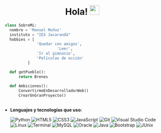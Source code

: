 <h1 align="center">
Hola!
  <img src="https://media.giphy.com/media/hvRJCLFzcasrR4ia7z/giphy.gif" width="30"></h1>



<!--
**mamugo1432/mamugo1432** is a ✨ _special_ ✨ repository because its `README.md` (this file) appears on your GitHub profile.

Here are some ideas to get you started:

- 🔭 I’m currently working on ...
- 🌱 I’m currently learning ...
- 👯 I’m looking to collaborate on ...
- 🤔 I’m looking for help with ...
- 💬 Ask me about ...
- 📫 How to reach me: ...
- 😄 Pronouns: ...
- ⚡ Fun fact: ...
-->


 ```python
  class SobreMi:
    nombre = 'Manuel Muñoz'
	instituto = "IES Jacarandá"
	hobbies = [
				'Quedar con amigos',
                         'Leer',
			 	'Ir al gimnasio',
				'Películas de acción'
			]

	def getPueblo():
		return Brenes
	
	def Ambiciones():
		ConvertirmeEnDesarrolladorWeb()
		CrearUnGranProyecto()
	
 ```


- **Lenguajes y tecnologías que uso**:
    
    ![Python](https://img.shields.io/badge/Python%20-%2314354C.svg?style=for-the-badge&logo=python&logoColor=white)
   ![HTML5](https://img.shields.io/badge/HTML5%20-%23E34F26.svg?style=for-the-badge&logo=html5&logoColor=white)
   ![CSS3](https://img.shields.io/badge/CSS%20-%231572B6.svg?style=for-the-badge&logo=css3&logoColor=white)
   ![JavaScript](https://img.shields.io/badge/JavaScript%20-%23F7DF1E.svg?style=for-the-badge&logo=javascript&logoColor=black)
    ![Git](https://img.shields.io/badge/git-%23F05033.svg?style=for-the-badge&logo=git&logoColor=white)
    ![Visual Studio Code](https://img.shields.io/badge/Visual%20Studio%20Code-0078d7.svg?style=for-the-badge&logo=visual-studio-code&logoColor=white)
    ![Linux](https://img.shields.io/badge/Linux-FCC624?style=for-the-badge&logo=linux&logoColor=black) 
    ![Terminal](https://img.shields.io/badge/Terminal-%23054020?style=for-the-badge&logo=gnu-bash&logoColor=white)
    ![MySQL](https://img.shields.io/badge/mysql-4479A1.svg?style=for-the-badge&logo=mysql&logoColor=white)
    ![Oracle](https://img.shields.io/badge/Oracle-F80000?style=for-the-badge&logo=oracle&logoColor=white)
    ![Java](https://img.shields.io/badge/java-%23ED8B00.svg?style=for-the-badge&logo=openjdk&logoColor=white)
  ![Bootstrap](https://img.shields.io/badge/bootstrap-%238511FA.svg?style=for-the-badge&logo=bootstrap&logoColor=white)
  ![JUnix](https://img.shields.io/badge/JUnix-000B1D.svg?style=for-the-badge&logo=JUnix&logoColor=white)
</p>

<br>

